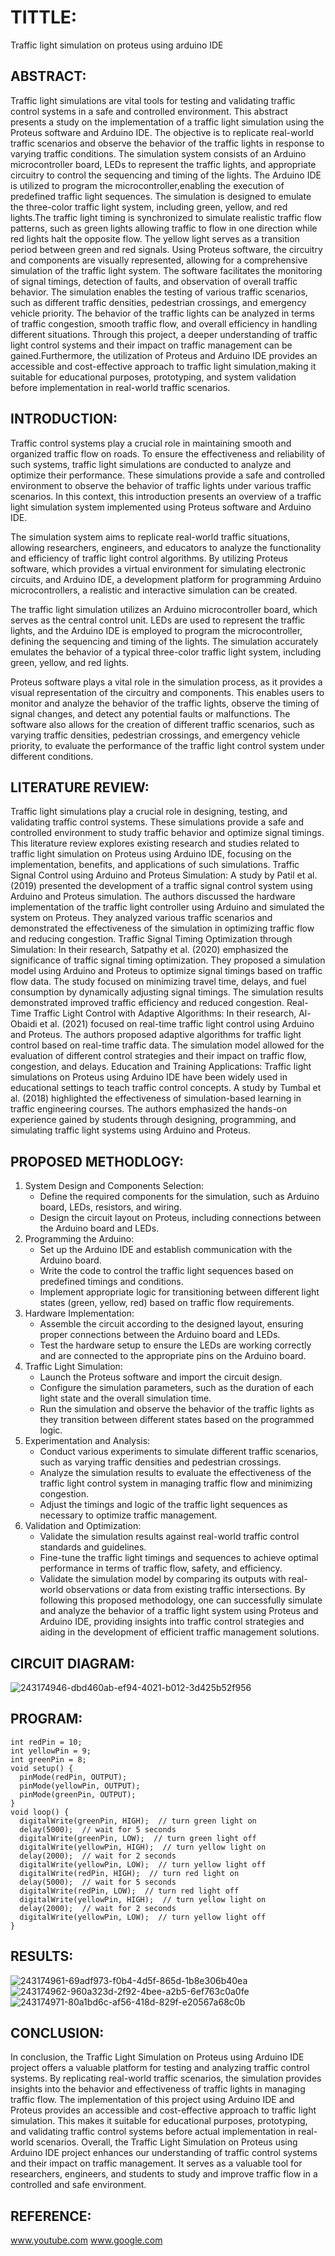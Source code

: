 # TITTLE:
Traffic light simulation on proteus using arduino IDE

## ABSTRACT:
Traffic light simulations are vital tools for testing and validating traffic control
systems in a safe and controlled environment. This abstract presents a study on the implementation 
of a traffic light simulation using the Proteus software and Arduino IDE. The objective is to 
replicate real-world traffic scenarios and observe the behavior of the traffic lights
in response to varying traffic conditions.
The simulation system consists of an Arduino microcontroller board, LEDs to represent the 
traffic lights, and appropriate circuitry to control the sequencing and timing of the lights.
The Arduino IDE is utilized to program the microcontroller,enabling the execution of predefined traffic light sequences.
The simulation is designed to emulate the three-color traffic light system, including green, yellow, and red lights.The 
traffic light timing is synchronized to simulate realistic traffic flow patterns, such as green lights allowing traffic to flow 
in one direction while red lights halt the opposite flow. The yellow light serves as a transition period between green
and red signals.
Using Proteus software, the circuitry and components are visually represented, allowing for a comprehensive simulation
of the traffic light system. The software facilitates the monitoring of signal timings, detection of faults,
and observation of overall traffic behavior.
The simulation enables the testing of various traffic scenarios, such as different traffic densities, pedestrian crossings, 
and emergency vehicle priority. The behavior of the traffic lights can be analyzed in terms of traffic congestion, 
smooth traffic flow, and overall efficiency in handling different situations.
Through this project, a deeper understanding of traffic light control systems and their impact on traffic management can 
be gained.Furthermore, the utilization of Proteus and Arduino IDE provides an accessible and cost-effective approach to
traffic light simulation,making it suitable for educational purposes, prototyping, and system validation before
implementation in real-world traffic scenarios.

## INTRODUCTION:
Traffic control systems play a crucial role in maintaining smooth and organized traffic flow on roads. To ensure
the effectiveness and reliability of such systems, traffic light simulations are conducted to analyze and optimize 
their performance. These simulations provide a safe and controlled environment to observe the behavior of traffic lights
under various traffic scenarios. In this context, this introduction presents an overview of a traffic light simulation system 
implemented using Proteus software and Arduino IDE.

The simulation system aims to replicate real-world traffic situations, allowing researchers, engineers, and
educators to analyze the functionality and efficiency of traffic light control algorithms. By utilizing Proteus 
software, which provides a virtual environment for simulating electronic circuits, and Arduino IDE, a development
platform for programming Arduino microcontrollers, a realistic and interactive simulation can be created.

The traffic light simulation utilizes an Arduino microcontroller board, which serves as the central control unit.
LEDs are used to represent the traffic lights, and the Arduino IDE is employed to program the microcontroller, 
defining the sequencing and timing of the lights. The simulation accurately emulates the behavior of a typical 
three-color traffic light system, including green, yellow, and red lights.

Proteus software plays a vital role in the simulation process, as it provides a visual representation of the circuitry
and components. This enables users to monitor and analyze the behavior of the traffic lights, observe the timing of 
signal changes, and detect any potential faults or malfunctions. The software also allows for the creation of different
traffic scenarios, such as varying traffic densities, pedestrian crossings, and emergency vehicle priority, to evaluate
the performance of the traffic light control system under different conditions.

## LITERATURE REVIEW:
Traffic light simulations play a crucial role in designing, testing, and validating traffic control systems. 
These simulations provide a safe and controlled environment to study traffic behavior and optimize signal timings.
This literature review explores existing research and studies related to traffic light simulation on Proteus using
Arduino IDE, focusing on the implementation, benefits, and applications of such simulations.
Traffic Signal Control using Arduino and Proteus Simulation:
A study by Patil et al. (2019) presented the development of a traffic signal control system using Arduino and Proteus
simulation. The authors discussed the hardware implementation of the traffic light controller using Arduino and simulated
the system on Proteus. They analyzed various traffic scenarios and demonstrated the effectiveness of the simulation in optimizing
traffic flow and reducing congestion.
Traffic Signal Timing Optimization through Simulation:
In their research, Satpathy et al. (2020) emphasized the significance of traffic signal timing optimization. They proposed a
simulation model using Arduino and Proteus to optimize signal timings based on traffic flow data. The study focused on minimizing
travel time, delays, and fuel consumption by dynamically adjusting signal timings. The simulation results demonstrated improved 
traffic efficiency and reduced congestion.
Real-Time Traffic Light Control with Adaptive Algorithms:
In their research, Al-Obaidi et al. (2021) focused on real-time traffic light control using Arduino and Proteus.
The authors proposed adaptive algorithms for traffic light control based on real-time traffic data. The simulation
model allowed for the evaluation of different control strategies and their impact on traffic flow, congestion, and delays.
Education and Training Applications:
Traffic light simulations on Proteus using Arduino IDE have been widely used in educational settings to teach traffic
control concepts. A study by Tumbal et al. (2018) highlighted the effectiveness of simulation-based learning in traffic 
engineering courses. The authors emphasized the hands-on experience gained by students through designing, programming,
and simulating traffic light systems using Arduino and Proteus.

## PROPOSED METHODLOGY:
1. System Design and Components Selection:
   - Define the required components for the simulation, such as Arduino board, LEDs, resistors, and wiring.
   - Design the circuit layout on Proteus, including connections between the Arduino board and LEDs.
2. Programming the Arduino:
   - Set up the Arduino IDE and establish communication with the Arduino board.
   - Write the code to control the traffic light sequences based on predefined timings and conditions.
   - Implement appropriate logic for transitioning between different light states (green, yellow, red) based on traffic
     flow requirements.
3. Hardware Implementation:
   - Assemble the circuit according to the designed layout, ensuring proper connections between the Arduino board and LEDs.
   - Test the hardware setup to ensure the LEDs are working correctly and are connected to the appropriate pins on the Arduino board.
4. Traffic Light Simulation:
   - Launch the Proteus software and import the circuit design.
   - Configure the simulation parameters, such as the duration of each light state and the overall simulation time.
   - Run the simulation and observe the behavior of the traffic lights as they transition between different states based on the programmed
     logic.
5. Experimentation and Analysis:
   - Conduct various experiments to simulate different traffic scenarios, such as varying traffic densities and pedestrian crossings.
   - Analyze the simulation results to evaluate the effectiveness of the traffic light control system in managing traffic flow
     and minimizing congestion.
   - Adjust the timings and logic of the traffic light sequences as necessary to optimize traffic management.
6. Validation and Optimization:
   - Validate the simulation results against real-world traffic control standards and guidelines.
   - Fine-tune the traffic light timings and sequences to achieve optimal performance in terms of traffic flow, safety, and efficiency.
   - Validate the simulation model by comparing its outputs with real-world observations or data from existing traffic intersections.
By following this proposed methodology, one can successfully simulate and analyze the behavior of a traffic light system using
Proteus and Arduino IDE, providing insights into traffic control strategies and aiding in the development of efficient traffic
management solutions.

## CIRCUIT DIAGRAM:
![243174946-dbd460ab-ef94-4021-b012-3d425b52f956](https://github.com/Jeevithha/Simulation-project/assets/123623197/1bc0129c-409b-4225-a1f4-af26d50ac3dc)
## PROGRAM:
```
int redPin = 10;
int yellowPin = 9;
int greenPin = 8;
void setup() {
  pinMode(redPin, OUTPUT);
  pinMode(yellowPin, OUTPUT);
  pinMode(greenPin, OUTPUT);
}
void loop() {
  digitalWrite(greenPin, HIGH);  // turn green light on
  delay(5000);  // wait for 5 seconds
  digitalWrite(greenPin, LOW);  // turn green light off
  digitalWrite(yellowPin, HIGH);  // turn yellow light on
  delay(2000);  // wait for 2 seconds
  digitalWrite(yellowPin, LOW);  // turn yellow light off
  digitalWrite(redPin, HIGH);  // turn red light on
  delay(5000);  // wait for 5 seconds
  digitalWrite(redPin, LOW);  // turn red light off
  digitalWrite(yellowPin, HIGH);  // turn yellow light on
  delay(2000);  // wait for 2 seconds
  digitalWrite(yellowPin, LOW);  // turn yellow light off
}
```
## RESULTS:
![243174961-69adf973-f0b4-4d5f-865d-1b8e306b40ea](https://github.com/Jeevithha/Simulation-project/assets/123623197/34e393b9-5eab-4bdf-8622-923663e1ec59)
![243174962-960a323d-2f92-4bee-a2b5-6ef763c0a0fe](https://github.com/Jeevithha/Simulation-project/assets/123623197/65a9ef8c-ef0f-402e-b473-b7d14d382bf5)
![243174971-80a1bd6c-af56-418d-829f-e20567a68c0b](https://github.com/Jeevithha/Simulation-project/assets/123623197/57cc96b9-c017-4538-98fb-600ac886bd7b)

## CONCLUSION:
In conclusion, the Traffic Light Simulation on Proteus using Arduino IDE project offers a valuable platform 
for testing and analyzing traffic control systems. By replicating real-world traffic scenarios, the simulation provides
insights into the behavior and effectiveness of traffic lights in managing traffic flow.
The implementation of this project using Arduino IDE and Proteus provides an accessible and cost-effective approach to
traffic light simulation. This makes it suitable for educational purposes, prototyping, and validating traffic control 
systems before actual implementation in real-world scenarios.
Overall, the Traffic Light Simulation on Proteus using Arduino IDE project enhances our understanding of traffic control 
systems and their impact on traffic management. It serves as a valuable tool for researchers, engineers, and students to 
study and improve traffic flow in a controlled and safe environment.

## REFERENCE:
www.youtube.com www.google.com
